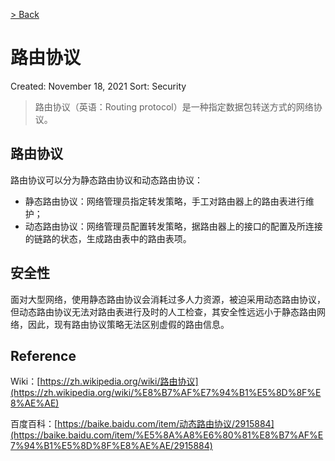 [> Back](../README.md#网络安全)

# 路由协议

Created: November 18, 2021
Sort: Security

> 路由协议（英语：Routing protocol）是一种指定数据包转送方式的网络协议。
> 

## 路由协议

路由协议可以分为静态路由协议和动态路由协议：

- 静态路由协议：网络管理员指定转发策略，手工对路由器上的路由表进行维护；
- 动态路由协议：网络管理员配置转发策略，据路由器上的接口的配置及所连接的链路的状态，生成路由表中的路由表项。

## 安全性

面对大型网络，使用静态路由协议会消耗过多人力资源，被迫采用动态路由协议，但动态路由协议无法对路由表进行及时的人工检查，其安全性远远小于静态路由网络，因此，现有路由协议策略无法区别虚假的路由信息。

## Reference

Wiki：[https://zh.wikipedia.org/wiki/路由协议](https://zh.wikipedia.org/wiki/%E8%B7%AF%E7%94%B1%E5%8D%8F%E8%AE%AE)

百度百科：[https://baike.baidu.com/item/动态路由协议/2915884](https://baike.baidu.com/item/%E5%8A%A8%E6%80%81%E8%B7%AF%E7%94%B1%E5%8D%8F%E8%AE%AE/2915884)